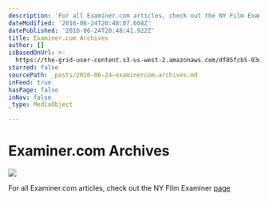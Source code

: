 ```yaml
---
description: 'For all Examiner.com articles, check out the NY Film Examiner page'
dateModified: '2016-06-24T20:48:07.604Z'
datePublished: '2016-06-24T20:48:41.922Z'
title: Examiner.com Archives
author: []
isBasedOnUrl: >-
  https://the-grid-user-content.s3-us-west-2.amazonaws.com/df85fcb5-03d7-4a0f-af05-cfcea059e565.jpg
starred: false
sourcePath: _posts/2016-06-24-examinercom-archives.md
inFeed: true
hasPage: false
inNav: false
_type: MediaObject

---
```

# Examiner.com Archives
![](https://the-grid-user-content.s3-us-west-2.amazonaws.com/df85fcb5-03d7-4a0f-af05-cfcea059e565.jpg)

For all Examiner.com articles, check out the NY Film Examiner [page][0]

[0]: http://www.examiner.com/film-in-new-york/marcos-bernal-salas